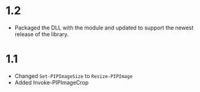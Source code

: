 # 1.2

- Packaged the DLL with the module and updated to support the newest release of the library.

# 1.1

 - Changed `Set-PIPImageSize` to `Resize-PIPImage`
 - Added Invoke-PIPImageCrop